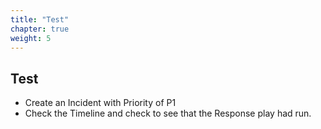 ```yaml
---
title: "Test"
chapter: true
weight: 5
---
```


## Test

- Create an Incident with Priority of P1
- Check the Timeline and check to see that the Response play had run.

